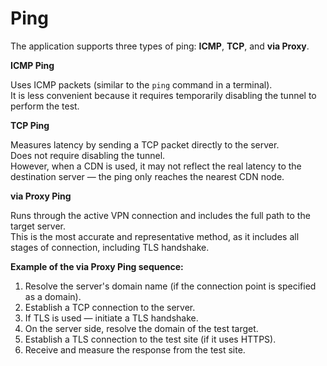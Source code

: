 # Ping

The application supports three types of ping: **ICMP**, **TCP**, and **via Proxy**.

**ICMP Ping**

Uses ICMP packets (similar to the `ping` command in a terminal).\
It is less convenient because it requires temporarily disabling the tunnel to perform the test.

**TCP Ping**

Measures latency by sending a TCP packet directly to the server.\
Does not require disabling the tunnel.\
However, when a CDN is used, it may not reflect the real latency to the destination server — the ping only reaches the nearest CDN node.

**via Proxy Ping**

Runs through the active VPN connection and includes the full path to the target server.\
This is the most accurate and representative method, as it includes all stages of connection, including TLS handshake.

**Example of the via Proxy Ping sequence:**

1. Resolve the server's domain name (if the connection point is specified as a domain).
2. Establish a TCP connection to the server.
3. If TLS is used — initiate a TLS handshake.
4. On the server side, resolve the domain of the test target.
5. Establish a TLS connection to the test site (if it uses HTTPS).
6. Receive and measure the response from the test site.
